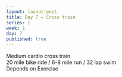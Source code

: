 ```yaml
---
layout: layout-post
title: Day 7 — Cross train
series: 1
week: 1
day: 7
published: true
---
```


<div class="ex_list">

  <div class="ex">
    <div class="name">
      Medium cardio cross train
      <div class="note">20 mile bike ride / 6-8 mile run / 32 lap swim</div>
    </div>
    <div class="set">Depends on Exercise</div>
  </div>

</div>



